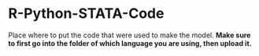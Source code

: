 # R-Python-STATA-Code
Place where to put the code that were used to make the model. **Make sure to first go into the folder of which language you are using, then upload it.**
